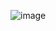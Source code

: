 
![image](https://user-images.githubusercontent.com/52266113/154862838-62e33008-f82b-4049-8fb0-8f287b6e4d79.png)
